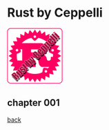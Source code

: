 # Rust by Ceppelli
![Rust By Ceppelli Logo](../../assets/rust-by-ceppelli-128x128.png)

## chapter 001


[back](../README.md)

